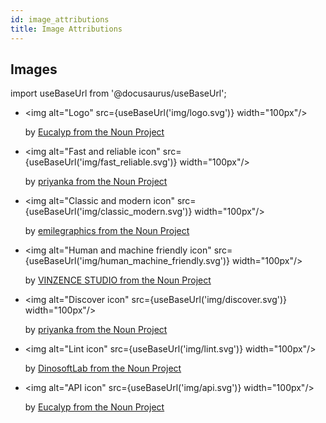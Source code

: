 ```yaml
---
id: image_attributions
title: Image Attributions
---
```


## Images

import useBaseUrl from '@docusaurus/useBaseUrl';

* <img alt="Logo" src={useBaseUrl('img/logo.svg')} width="100px"/>

  by [Eucalyp from the Noun Project](https://thenounproject.com/search/?q=dns&i=3634428)

* <img alt="Fast and reliable icon" src={useBaseUrl('img/fast_reliable.svg')} width="100px"/>

  by [priyanka from the Noun Project](https://thenounproject.com/search/?q=reliable&i=1684626)

* <img alt="Classic and modern icon" src={useBaseUrl('img/classic_modern.svg')} width="100px"/>

  by [emilegraphics from the Noun Project](https://thenounproject.com/search/?q=progressive&i=561097)

* <img alt="Human and machine friendly icon" src={useBaseUrl('img/human_machine_friendly.svg')} width="100px"/>

  by [VINZENCE STUDIO from the Noun Project](https://thenounproject.com/search/?q=progressive&i=1951874)

* <img alt="Discover icon" src={useBaseUrl('img/discover.svg')} width="100px"/>

  by [priyanka from the Noun Project](https://thenounproject.com/search/?q=discover&i=1626805)

* <img alt="Lint icon" src={useBaseUrl('img/lint.svg')} width="100px"/>

  by [DinosoftLab from the Noun Project](https://thenounproject.com/search/?q=check&i=998567)

* <img alt="API icon" src={useBaseUrl('img/api.svg')} width="100px"/>

  by [Eucalyp from the Noun Project](https://thenounproject.com/search/?q=API&i=2903406)

